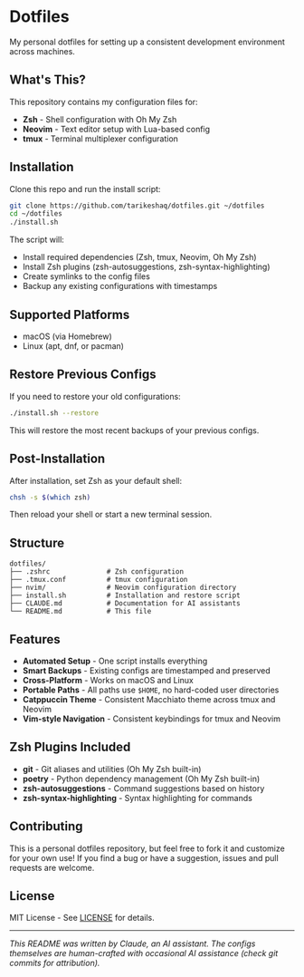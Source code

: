 # Dotfiles

My personal dotfiles for setting up a consistent development environment across machines.

## What's This?

This repository contains my configuration files for:

- **Zsh** - Shell configuration with Oh My Zsh
- **Neovim** - Text editor setup with Lua-based config
- **tmux** - Terminal multiplexer configuration

## Installation

Clone this repo and run the install script:

```bash
git clone https://github.com/tarikeshaq/dotfiles.git ~/dotfiles
cd ~/dotfiles
./install.sh
```

The script will:
- Install required dependencies (Zsh, tmux, Neovim, Oh My Zsh)
- Install Zsh plugins (zsh-autosuggestions, zsh-syntax-highlighting)
- Create symlinks to the config files
- Backup any existing configurations with timestamps

## Supported Platforms

- macOS (via Homebrew)
- Linux (apt, dnf, or pacman)

## Restore Previous Configs

If you need to restore your old configurations:

```bash
./install.sh --restore
```

This will restore the most recent backups of your previous configs.

## Post-Installation

After installation, set Zsh as your default shell:

```bash
chsh -s $(which zsh)
```

Then reload your shell or start a new terminal session.

## Structure

```
dotfiles/
├── .zshrc              # Zsh configuration
├── .tmux.conf          # tmux configuration
├── nvim/               # Neovim configuration directory
├── install.sh          # Installation and restore script
├── CLAUDE.md           # Documentation for AI assistants
└── README.md           # This file
```

## Features

- **Automated Setup** - One script installs everything
- **Smart Backups** - Existing configs are timestamped and preserved
- **Cross-Platform** - Works on macOS and Linux
- **Portable Paths** - All paths use `$HOME`, no hard-coded user directories
- **Catppuccin Theme** - Consistent Macchiato theme across tmux and Neovim
- **Vim-style Navigation** - Consistent keybindings for tmux and Neovim

## Zsh Plugins Included

- **git** - Git aliases and utilities (Oh My Zsh built-in)
- **poetry** - Python dependency management (Oh My Zsh built-in)
- **zsh-autosuggestions** - Command suggestions based on history
- **zsh-syntax-highlighting** - Syntax highlighting for commands

## Contributing

This is a personal dotfiles repository, but feel free to fork it and customize for your own use! If you find a bug or have a suggestion, issues and pull requests are welcome.

## License

MIT License - See [LICENSE](LICENSE) for details.

---

*This README was written by Claude, an AI assistant. The configs themselves are human-crafted with occasional AI assistance (check git commits for attribution).*
